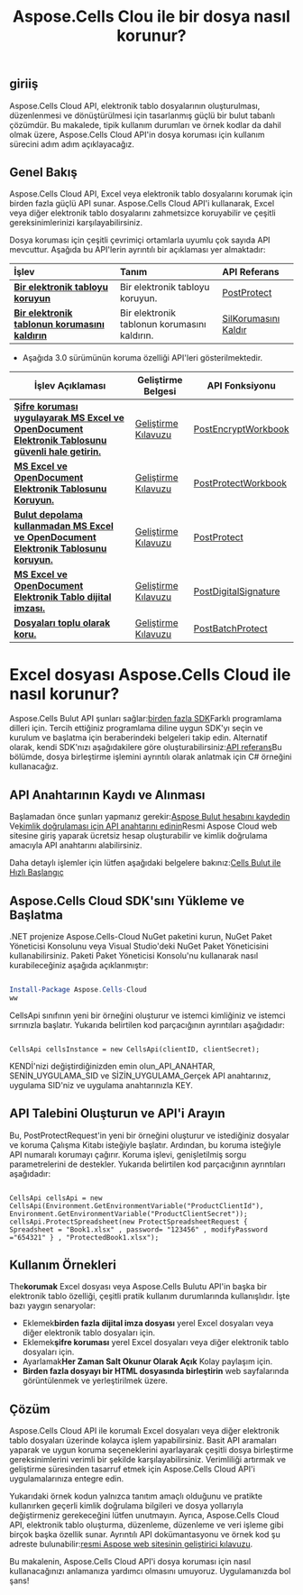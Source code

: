 ﻿---
title: Aspose.Cells Clou ile bir dosya nasıl korunur?
linktitle: Excel dosyasını nasıl koruyabilirsiniz?
type: docs
url: /tr/how-to-protect-file
description: Excel dosyası Aspose.Cells Cloud ile nasıl korunur?
weight: 10
kwords: Excel, Office Bulut, REST API, Elektronik Tablo, PDF, CSV, Json, Markdown, Aspose.Cells Bulut aracılığıyla dosya nasıl korunur
---
## giriiş

Aspose.Cells Cloud API, elektronik tablo dosyalarının oluşturulması, düzenlenmesi ve dönüştürülmesi için tasarlanmış güçlü bir bulut tabanlı çözümdür. Bu makalede, tipik kullanım durumları ve örnek kodlar da dahil olmak üzere, Aspose.Cells Cloud API'in dosya koruması için kullanım sürecini adım adım açıklayacağız.

## Genel Bakış

Aspose.Cells Cloud API, Excel veya elektronik tablo dosyalarını korumak için birden fazla güçlü API sunar. Aspose.Cells Cloud API'i kullanarak, Excel veya diğer elektronik tablo dosyalarını zahmetsizce koruyabilir ve çeşitli gereksinimlerinizi karşılayabilirsiniz.

Dosya koruması için çeşitli çevrimiçi ortamlarla uyumlu çok sayıda API mevcuttur. Aşağıda bu API'lerin ayrıntılı bir açıklaması yer almaktadır:

| İşlev| Tanım| API Referans|
|:------------------------- |:------------------------- |:------------------------- |
|**[Bir elektronik tabloyu koruyun](https://docs.aspose.cloud/cells/protect-spreadsheet/)**  | Bir elektronik tabloyu koruyun.|[PostProtect](https://reference.aspose.cloud/cells/?urls.primaryName=API+v4#/Protection/ProtectSpreadsheet) |
|**[Bir elektronik tablonun korumasını kaldırın](https://docs.aspose.cloud/cells/unprotect-spreadsheet/)**  | Bir elektronik tablonun korumasını kaldırın.|[SilKorumasını Kaldır](https://reference.aspose.cloud/cells/?urls.primaryName=API+v4#/Protection/UnprotectSpreadsheet) |

- Aşağıda 3.0 sürümünün koruma özelliği API'leri gösterilmektedir.

| İşlev Açıklaması| Geliştirme Belgesi| API Fonksiyonu|
|-----------------|-------------|---------------------------|
|**[Şifre koruması uygulayarak MS Excel ve OpenDocument Elektronik Tablosunu güvenli hale getirin.](https://reference.aspose.cloud/cells/#/Protection/PostEncryptWorkbook)** |[Geliştirme Kılavuzu](https://docs.aspose.cloud/cells/excel-file-encrypt/) |[PostEncryptWorkbook](https://reference.aspose.cloud/cells/#/Protection/PostEncryptWorkbook) |
|**[MS Excel ve OpenDocument Elektronik Tablosunu Koruyun.](https://reference.aspose.cloud/cells/#/Workbook/PostProtectWorkbook)** |[Geliştirme Kılavuzu](https://docs.aspose.cloud/cells/protect-excel-file/) |[PostProtectWorkbook](https://apireference.aspose.cloud/cells/#/Workbook/PostProtectWorkbook) |
|**[Bulut depolama kullanmadan MS Excel ve OpenDocument Elektronik Tablosunu koruyun.](https://reference.aspose.cloud/cells/#/LightCells/PostProtect)** |[Geliştirme Kılavuzu](https://docs.aspose.cloud/cells/protect-excel-files/) |[PostProtect](https://apireference.aspose.cloud/cells/#/LightCells/PostProtect) |
|**[MS Excel ve OpenDocument Elektronik Tablo dijital imzası.](https://reference.aspose.cloud/cells/#/Protection/PostDigitalSignature)** |[Geliştirme Kılavuzu](https://docs.aspose.cloud/cells/workbook/digital-signature/) |[PostDigitalSignature](https://reference.aspose.cloud/cells/#/Protection/PostDigitalSignature) |
|**[Dosyaları toplu olarak koru.](https://reference.aspose.cloud/cells/#/Batch/PostBatchProtect)** |[Geliştirme Kılavuzu](https://docs.aspose.cloud/cells/batch/protect/) |[PostBatchProtect](https://reference.aspose.cloud/cells/#/Batch/PostBatchProtect) |

# Excel dosyası Aspose.Cells Cloud ile nasıl korunur?

 Aspose.Cells Bulut API şunları sağlar:[birden fazla SDK](https://github.com/aspose-cells-cloud)Farklı programlama dilleri için. Tercih ettiğiniz programlama diline uygun SDK'yı seçin ve kurulum ve başlatma için beraberindeki belgeleri takip edin. Alternatif olarak, kendi SDK'nızı aşağıdakilere göre oluşturabilirsiniz:[API referans](https://reference.aspose.cloud/cells/?urls.primaryName=API+v4#/Protection/ProtectSpreadsheet)Bu bölümde, dosya birleştirme işlemini ayrıntılı olarak anlatmak için C# örneğini kullanacağız.

## API Anahtarının Kaydı ve Alınması

 Başlamadan önce şunları yapmanız gerekir:[Aspose Bulut hesabını kaydedin](https://id.containerize.com/signup) Ve[kimlik doğrulaması için API anahtarını edinin](https://dashboard.aspose.cloud/applications)Resmi Aspose Cloud web sitesine giriş yaparak ücretsiz hesap oluşturabilir ve kimlik doğrulama amacıyla API anahtarını alabilirsiniz.

 Daha detaylı işlemler için lütfen aşağıdaki belgelere bakınız:[Cells Bulut ile Hızlı Başlangıç](https://docs.aspose.cloud/cells/quickstart/)

## Aspose.Cells Cloud SDK'sını Yükleme ve Başlatma

.NET projenize Aspose.Cells-Cloud NuGet paketini kurun, NuGet Paket Yöneticisi Konsolunu veya Visual Studio'deki NuGet Paket Yöneticisini kullanabilirsiniz.
Paketi Paket Yöneticisi Konsolu'nu kullanarak nasıl kurabileceğiniz aşağıda açıklanmıştır:

```Powershell

Install-Package Aspose.Cells-Cloud
ww
```

CellsApi sınıfının yeni bir örneğini oluşturur ve istemci kimliğiniz ve istemci sırrınızla başlatır. Yukarıda belirtilen kod parçacığının ayrıntıları aşağıdadır:

```CSharp

CellsApi cellsInstance = new CellsApi(clientID, clientSecret);

```

KENDİ'nizi değiştirdiğinizden emin olun_API_ANAHTAR, SENİN_UYGULAMA_SID ve SİZİN_UYGULAMA_Gerçek API anahtarınız, uygulama SID'niz ve uygulama anahtarınızla KEY.

## API Talebini Oluşturun ve API'i Arayın

Bu, PostProtectRequest'in yeni bir örneğini oluşturur ve istediğiniz dosyalar ve koruma Çalışma Kitabı isteğiyle başlatır. Ardından, bu koruma isteğiyle API numaralı korumayı çağırır. Koruma işlevi, genişletilmiş sorgu parametrelerini de destekler. Yukarıda belirtilen kod parçacığının ayrıntıları aşağıdadır:

```CSharp

CellsApi cellsApi = new CellsApi(Environment.GetEnvironmentVariable("ProductClientId"), Environment.GetEnvironmentVariable("ProductClientSecret"));
cellsApi.ProtectSpreadsheet(new ProtectSpreadsheetRequest { Spreadsheet = "Book1.xlsx" , password= "123456" , modifyPassword ="654321" } , "ProtectedBook1.xlsx");

```

## Kullanım Örnekleri

 The**korumak** Excel dosyası veya Aspose.Cells Bulutu API'in başka bir elektronik tablo özelliği, çeşitli pratik kullanım durumlarında kullanışlıdır. İşte bazı yaygın senaryolar:

-  Eklemek**birden fazla dijital imza dosyası** yerel Excel dosyaları veya diğer elektronik tablo dosyaları için.
-  Eklemek**şifre koruması** yerel Excel dosyaları veya diğer elektronik tablo dosyaları için.
-  Ayarlamak**Her Zaman Salt Okunur Olarak Açık** Kolay paylaşım için.
- **Birden fazla dosyayı bir HTML dosyasında birleştirin** web sayfalarında görüntülenmek ve yerleştirilmek üzere.

## Çözüm

Aspose.Cells Cloud API ile korumalı Excel dosyaları veya diğer elektronik tablo dosyaları üzerinde kolayca işlem yapabilirsiniz. Basit API aramaları yaparak ve uygun koruma seçeneklerini ayarlayarak çeşitli dosya birleştirme gereksinimlerini verimli bir şekilde karşılayabilirsiniz. Verimliliği artırmak ve geliştirme süresinden tasarruf etmek için Aspose.Cells Cloud API'i uygulamalarınıza entegre edin.

 Yukarıdaki örnek kodun yalnızca tanıtım amaçlı olduğunu ve pratikte kullanırken geçerli kimlik doğrulama bilgileri ve dosya yollarıyla değiştirmeniz gerekeceğini lütfen unutmayın. Ayrıca, Aspose.Cells Cloud API, elektronik tablo oluşturma, düzenleme, düzenleme ve veri işleme gibi birçok başka özellik sunar. Ayrıntılı API dokümantasyonu ve örnek kod şu adreste bulunabilir:[resmi Aspose web sitesinin geliştirici kılavuzu](/developer-guide/).

Bu makalenin, Aspose.Cells Cloud API'i dosya koruması için nasıl kullanacağınızı anlamanıza yardımcı olmasını umuyoruz. Uygulamanızda bol şans!
